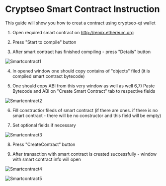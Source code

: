 Cryptseo Smart Contract Instruction
================================
This guide will show you how to creat a contract using cryptseo-qt wallet

 1. Open required smart contract on http://remix.ethereum.org

 2. Press "Start to compile" button

 3. After smart contract has finished compiling - press "Details" button

 ![Smartcontract1](https://github.com/Cryptseo/Cryptseo/blob/master/doc/img/smartcontract1.png)

 4. In opened window one should copy contains of "objects" filed (it is compiled smart contract bytecode)

 5. One should copy ABI from this very window as well as well
     6,7) Paste Bytecode and ABI on "Create Smart Contract" tab to respective fields

 ![Smartcontract2](https://github.com/Cryptseo/Cryptseo/blob/master/doc/img/smartcontract2.png)

 6. Fill constructior fileds of smart contract (if there are ones. if there is no smart contract - there will be no constructor and this field will be empty)

 7. Set optional fields if necessary

 ![Smartcontract3](https://github.com/Cryptseo/Cryptseo/blob/master/doc/img/smartcontract3.png)

 8. Press "CreateContract" button

 9. After transaction with smart contract is created successfully - window with smart contract info will open

 ![Smartcontract4](https://github.com/Cryptseo/Cryptseo/blob/master/doc/img/smartcontract4.png)

 ![Smartcontract5](https://github.com/Cryptseo/Cryptseo/blob/master/doc/img/smartcontract5.png)
